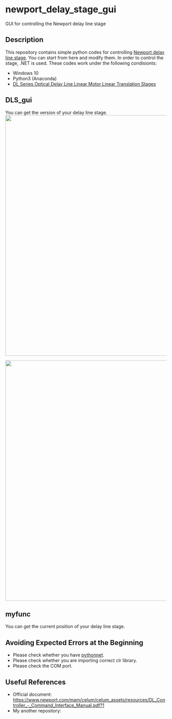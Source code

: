 # newport_delay_stage_gui
GUI for controlling the Newport delay line stage




## Description
This repository contains simple python codes for controlling [Newport delay line stage](https://www.newport.com/f/delay-line-stages). You can start from here and modify them. In order to control the stage, .NET is used. These codes work under the following condisionts:
- Windows 10
- Python3 (Anaconda)
- [DL Series Optical Delay Line Linear Motor Linear Translation Stages](https://www.newport.com/f/delay-line-stages)

## DLS_gui
You can get the version of your delay line stage.  
<img src="https://github.com/ksonod/newport_delay_stage_gui/blob/master/dls_gui.PNG.PNG" width="750px">

<img src="https://github.com/ksonod/newport_delay_stage_gui/blob/master/dls_gui2.PNG.PNG" width="750px">

## myfunc
You can get the current position of your delay line stage.  

## Avoiding Expected Errors at the Beginning
- Please check whether you have [pythonnet](https://pypi.org/project/pythonnet/).
- Please check whether you are importing correct clr library.
- Please check the COM port.

## Useful References
- Official document: https://www.newport.com/mam/celum/celum_assets/resources/DL_Controller_-_Command_Interface_Manual.pdf?1
- My another repository: 
